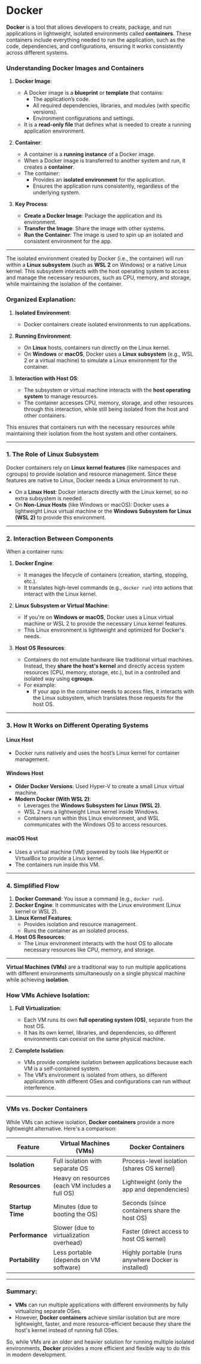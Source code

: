 # Docker

**Docker** is a tool that allows developers to create, package, and run applications in lightweight, isolated environments called **containers**. These containers include everything needed to run the application, such as the code, dependencies, and configurations, ensuring it works consistently across different systems.

### **Understanding Docker Images and Containers**

1. **Docker Image**:
   - A Docker image is a **blueprint** or **template** that contains:
     - The application’s code.
     - All required dependencies, libraries, and modules (with specific versions).
     - Environment configurations and settings.
   - It is a **read-only file** that defines what is needed to create a running application environment.

2. **Container**:
   - A container is a **running instance** of a Docker image.
   - When a Docker image is transferred to another system and run, it creates a **container**.
   - The container:
     - Provides an **isolated environment** for the application.
     - Ensures the application runs consistently, regardless of the underlying system.

3. **Key Process**:
   - **Create a Docker Image**: Package the application and its environment.
   - **Transfer the Image**: Share the image with other systems.
   - **Run the Container**: The image is used to spin up an isolated and consistent environment for the app.

---

The isolated environment created by Docker (i.e., the container) will run within a **Linux subsystem** (such as **WSL 2** on Windows) or a native Linux kernel. This subsystem interacts with the host operating system to access and manage the necessary resources, such as CPU, memory, and storage, while maintaining the isolation of the container. 

### Organized Explanation:
1. **Isolated Environment**: 
   - Docker containers create isolated environments to run applications.
  
2. **Running Environment**: 
   - On **Linux** hosts, containers run directly on the Linux kernel.
   - On **Windows** or **macOS**, Docker uses a **Linux subsystem** (e.g., WSL 2 or a virtual machine) to simulate a Linux environment for the container.

3. **Interaction with Host OS**: 
   - The subsystem or virtual machine interacts with the **host operating system** to manage resources.
   - The container accesses CPU, memory, storage, and other resources through this interaction, while still being isolated from the host and other containers.

This ensures that containers run with the necessary resources while maintaining their isolation from the host system and other containers.

---

### **1. The Role of Linux Subsystem**
Docker containers rely on **Linux kernel features** (like namespaces and cgroups) to provide isolation and resource management. Since these features are native to Linux, Docker needs a Linux environment to run.

- On a **Linux Host**: Docker interacts directly with the Linux kernel, so no extra subsystem is needed.
- On **Non-Linux Hosts** (like Windows or macOS): Docker uses a lightweight Linux virtual machine or the **Windows Subsystem for Linux (WSL 2)** to provide this environment.

---

### **2. Interaction Between Components**
When a container runs:
1. **Docker Engine**:
   - It manages the lifecycle of containers (creation, starting, stopping, etc.).
   - It translates high-level commands (e.g., `docker run`) into actions that interact with the Linux kernel.

2. **Linux Subsystem or Virtual Machine**:
   - If you're on **Windows or macOS**, Docker uses a Linux virtual machine or WSL 2 to provide the necessary Linux kernel features.
   - This Linux environment is lightweight and optimized for Docker's needs.

3. **Host OS Resources**:
   - Containers do not emulate hardware like traditional virtual machines. Instead, they **share the host's kernel** and directly access system resources (CPU, memory, storage, etc.), but in a controlled and isolated way using **cgroups**.
   - For example:
     - If your app in the container needs to access files, it interacts with the Linux subsystem, which translates those requests for the host OS.

---

### **3. How It Works on Different Operating Systems**
#### **Linux Host**
- Docker runs natively and uses the host’s Linux kernel for container management.
  
#### **Windows Host**
- **Older Docker Versions**: Used Hyper-V to create a small Linux virtual machine.
- **Modern Docker (With WSL 2)**:
  - Leverages the **Windows Subsystem for Linux (WSL 2)**.
  - WSL 2 runs a lightweight Linux kernel inside Windows.
  - Containers run within this Linux environment, and WSL communicates with the Windows OS to access resources.

#### **macOS Host**
- Uses a virtual machine (VM) powered by tools like HyperKit or VirtualBox to provide a Linux kernel.
- The containers run inside this VM.

---

### **4. Simplified Flow**
1. **Docker Command**: You issue a command (e.g., `docker run`).
2. **Docker Engine**: It communicates with the Linux environment (Linux kernel or WSL 2).
3. **Linux Kernel Features**:
   - Provides isolation and resource management.
   - Runs the container as an isolated process.
4. **Host OS Resources**:
   - The Linux environment interacts with the host OS to allocate necessary resources like CPU, memory, and storage.

---

**Virtual Machines (VMs)** are a traditional way to run multiple applications with different environments simultaneously on a single physical machine while achieving **isolation**.

### **How VMs Achieve Isolation:**

1. **Full Virtualization**:
   - Each VM runs its own **full operating system (OS)**, separate from the host OS. 
   - It has its own kernel, libraries, and dependencies, so different environments can coexist on the same physical machine.

2. **Complete Isolation**:
   - VMs provide complete isolation between applications because each VM is a self-contained system.
   - The VM’s environment is isolated from others, so different applications with different OSes and configurations can run without interference.

---

### **VMs vs. Docker Containers**

While VMs can achieve isolation, **Docker containers** provide a more lightweight alternative. Here's a comparison:

| Feature              | Virtual Machines (VMs)             | Docker Containers               |
|----------------------|------------------------------------|----------------------------------|
| **Isolation**        | Full isolation with separate OS    | Process-level isolation (shares OS kernel) |
| **Resources**         | Heavy on resources (each VM includes a full OS) | Lightweight (only the app and dependencies) |
| **Startup Time**      | Minutes (due to booting the OS)    | Seconds (since containers share the host OS) |
| **Performance**       | Slower (due to virtualization overhead) | Faster (direct access to host OS kernel) |
| **Portability**       | Less portable (depends on VM software) | Highly portable (runs anywhere Docker is installed) |

---

### **Summary**:
- **VMs** can run multiple applications with different environments by fully virtualizing separate OSes.
- However, **Docker containers** achieve similar isolation but are more lightweight, faster, and more resource-efficient because they share the host's kernel instead of running full OSes.

So, while VMs are an older and heavier solution for running multiple isolated environments, **Docker** provides a more efficient and flexible way to do this in modern development.

